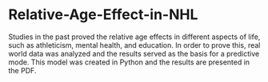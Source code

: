 # Relative-Age-Effect-in-NHL
  Studies in the past proved the relative age effects in different aspects of life, such as athleticism, mental health, and education. In order to prove this, real world data was analyzed and the results served as the basis for a predictive mode. This model was created in Python and the results are presented in the PDF.
